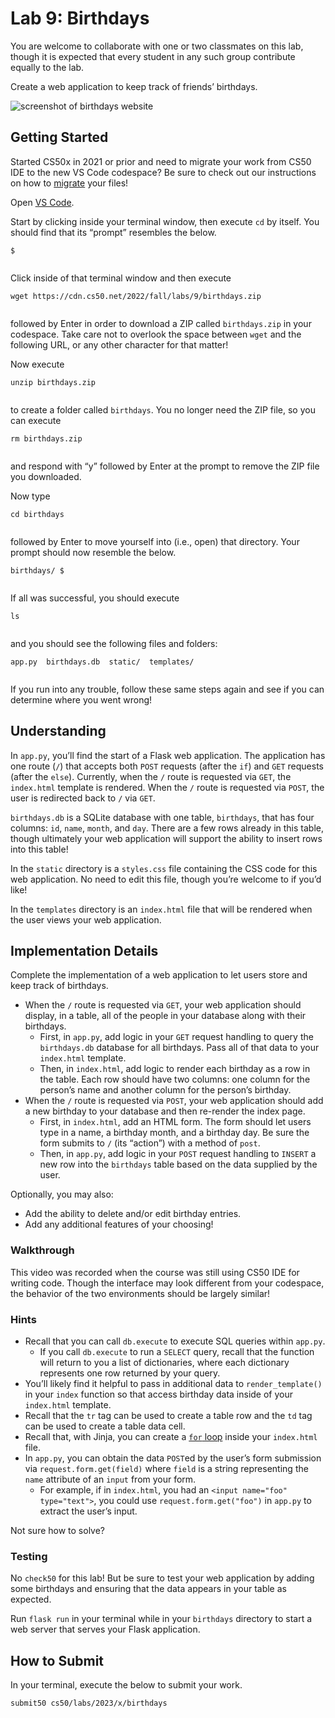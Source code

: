 # Lab 9: Birthdays


You are welcome to collaborate with one or two classmates on this lab, though it is expected that every student in any such group contribute equally to the lab.


Create a web application to keep track of friends’ birthdays.


![screenshot of birthdays website](birthdays.png)


## Getting Started


Started CS50x in 2021 or prior and need to migrate your work from CS50 IDE to the new VS Code codespace? Be sure to check out our instructions on how to [migrate](../../new) your files!


Open [VS Code](https://code.cs50.io/).


Start by clicking inside your terminal window, then execute `cd` by itself. You should find that its “prompt” resembles the below.



```
$


```

Click inside of that terminal window and then execute



```
wget https://cdn.cs50.net/2022/fall/labs/9/birthdays.zip


```

followed by Enter in order to download a ZIP called `birthdays.zip` in your codespace. Take care not to overlook the space between `wget` and the following URL, or any other character for that matter!


Now execute



```
unzip birthdays.zip


```

to create a folder called `birthdays`. You no longer need the ZIP file, so you can execute



```
rm birthdays.zip


```

and respond with “y” followed by Enter at the prompt to remove the ZIP file you downloaded.


Now type



```
cd birthdays


```

followed by Enter to move yourself into (i.e., open) that directory. Your prompt should now resemble the below.



```
birthdays/ $


```

If all was successful, you should execute



```
ls


```

and you should see the following files and folders:



```
app.py  birthdays.db  static/  templates/


```

If you run into any trouble, follow these same steps again and see if you can determine where you went wrong!


## Understanding


In `app.py`, you’ll find the start of a Flask web application. The application has one route (`/`) that accepts both `POST` requests (after the `if`) and `GET` requests (after the `else`). Currently, when the `/` route is requested via `GET`, the `index.html` template is rendered. When the `/` route is requested via `POST`, the user is redirected back to `/` via `GET`.


`birthdays.db` is a SQLite database with one table, `birthdays`, that has four columns: `id`, `name`, `month`, and `day`. There are a few rows already in this table, though ultimately your web application will support the ability to insert rows into this table!


In the `static` directory is a `styles.css` file containing the CSS code for this web application. No need to edit this file, though you’re welcome to if you’d like!


In the `templates` directory is an `index.html` file that will be rendered when the user views your web application.


## Implementation Details


Complete the implementation of a web application to let users store and keep track of birthdays.


* When the `/` route is requested via `GET`, your web application should display, in a table, all of the people in your database along with their birthdays.
	+ First, in `app.py`, add logic in your `GET` request handling to query the `birthdays.db` database for all birthdays. Pass all of that data to your `index.html` template.
	+ Then, in `index.html`, add logic to render each birthday as a row in the table. Each row should have two columns: one column for the person’s name and another column for the person’s birthday.
* When the `/` route is requested via `POST`, your web application should add a new birthday to your database and then re-render the index page.
	+ First, in `index.html`, add an HTML form. The form should let users type in a name, a birthday month, and a birthday day. Be sure the form submits to `/` (its “action”) with a method of `post`.
	+ Then, in `app.py`, add logic in your `POST` request handling to `INSERT` a new row into the `birthdays` table based on the data supplied by the user.


Optionally, you may also:


* Add the ability to delete and/or edit birthday entries.
* Add any additional features of your choosing!


### Walkthrough


This video was recorded when the course was still using CS50 IDE for writing code. Though the interface may look different from your codespace, the behavior of the two environments should be largely similar!



### Hints


* Recall that you can call `db.execute` to execute SQL queries within `app.py`.
	+ If you call `db.execute` to run a `SELECT` query, recall that the function will return to you a list of dictionaries, where each dictionary represents one row returned by your query.
* You’ll likely find it helpful to pass in additional data to `render_template()` in your `index` function so that access birthday data inside of your `index.html` template.
* Recall that the `tr` tag can be used to create a table row and the `td` tag can be used to create a table data cell.
* Recall that, with Jinja, you can create a [`for` loop](https://jinja.palletsprojects.com/en/2.11.x/templates/#for) inside your `index.html` file.
* In `app.py`, you can obtain the data `POST`ed by the user’s form submission via `request.form.get(field)` where `field` is a string representing the `name` attribute of an `input` from your form.
	+ For example, if in `index.html`, you had an `<input name="foo" type="text">`, you could use `request.form.get("foo")` in `app.py` to extract the user’s input.


Not sure how to solve?
### Testing


No `check50` for this lab! But be sure to test your web application by adding some birthdays and ensuring that the data appears in your table as expected.


Run `flask run` in your terminal while in your `birthdays` directory to start a web server that serves your Flask application.


## How to Submit


In your terminal, execute the below to submit your work.



```
submit50 cs50/labs/2023/x/birthdays


```






